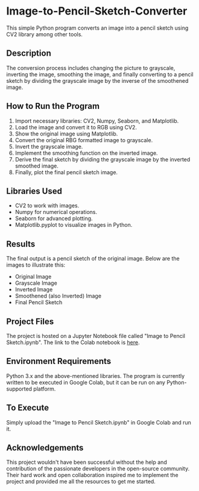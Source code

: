 # Image-to-Pencil-Sketch-Converter

This simple Python program converts an image into a pencil sketch using CV2 library among other tools.

## Description

The conversion process includes changing the picture to grayscale, inverting the image, smoothing the image, and finally converting to a pencil sketch by dividing the grayscale image by the inverse of the smoothened image.

## How to Run the Program

1. Import necessary libraries: CV2, Numpy, Seaborn, and Matplotlib.
2. Load the image and convert it to RGB using CV2.
3. Show the original image using Matplotlib.
4. Convert the original RBG formatted image to grayscale.
5. Invert the grayscale image.
6. Implement the smoothing function on the inverted image.
7. Derive the final sketch by dividing the grayscale image by the inverted smoothed image.
8. Finally, plot the final pencil sketch image.

## Libraries Used

- CV2 to work with images.
- Numpy for numerical operations.
- Seaborn for advanced plotting.
- Matplotlib.pyplot to visualize images in Python.

## Results

The final output is a pencil sketch of the original image. Below are the images to illustrate this:

- Original Image
- Grayscale Image
- Inverted Image
- Smoothened (also Inverted) Image
- Final Pencil Sketch

## Project Files

The project is hosted on a Jupyter Notebook file called "Image to Pencil Sketch.ipynb". The link to the Colab notebook is [here](https://colab.research.google.com/drive/1Oi3g16iKOE6xXEfuyTOoT4giEwGywhYq?usp=drive_link#printMode=true).

## Environment Requirements

Python 3.x and the above-mentioned libraries. The program is currently written to be executed in Google Colab, but it can be run on any Python-supported platform.

## To Execute

Simply upload the "Image to Pencil Sketch.ipynb" in Google Colab and run it.

## Acknowledgements

This project wouldn't have been successful without the help and contribution of the passionate developers in the open-source community. Their hard work and open collaboration inspired me to implement the project and provided me all the resources to get me started.

